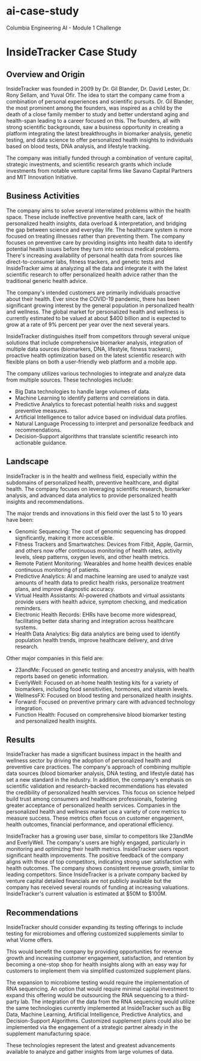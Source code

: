 # ai-case-study
Columbia Engineering AI - Module 1 Challenge


# InsideTracker Case Study

## Overview and Origin

InsideTracker was founded in 2009 by Dr. Gil Blander, Dr. David Lester, Dr. Rony Sellam, and Yuval Ofir. The idea to start the company came from a combination of personal experiences and scientific pursuits. Dr. Gil Blander, the most prominent among the founders,  was inspired as a child by the death of a close family member to study and better understand aging and health-span leading to a career focused on this. The founders, all with strong scientific backgrounds, saw a business opportunity in creating a platform integrating the latest breakthroughs in biomarker analysis, genetic testing, and data science to offer personalized health insights to individuals based on blood tests, DNA analysis, and lifestyle tracking. 

The company was initially funded through a combination of venture capital, strategic investments, and scientific research grants which include investments from notable venture capital firms like Savano Capital Partners and MIT Innovation Initiative.


## Business Activities

The company aims to solve several interrelated problems within the health space. These include ineffective preventive health care, lack of personalized health insights, data overload & interpretation, and bridging the gap between science and everyday life. The healthcare system is more focused on treating illnesses rather than preventing them. The company focuses on preventive care by providing insights into health data to identify potential health issues before they turn into serious medical problems. There's increasing availability of personal health data from sources like direct-to-consumer labs, fitness trackers, and genetic tests and InsideTracker aims at analyzing all the data and integrate it with the latest scientific research to offer personalized health advice rather than the traditional generic health advice. 

The company's intended customers are primarily individuals proactive about their health. Ever since the COVID-19 pandemic, there has been significant growing interest by the general population in personalized health and wellness. The global market for personalized health and wellness is currently estimated to be valued at about $400  billion and is expected to grow at a rate of 9% percent per year over the next several years.

InsideTracker distinguishes itself from competitors through several unique solutions that include comprehensive biomarker analysis, integration of multiple data sources (biomarkers, DNA, lifestyle, fitness trackers), proactive health optimization based on the latest scientific research with flexible plans on both a user-friendly web platform and a mobile app.

The company utilizes various technologies to integrate and analyze data from multiple sources. These technologies include:

-	Big Data technologies to handle large volumes of data.
-	Machine Learning to identify patterns and correlations in data.
- Predictive Analytics to forecast potential health risks and suggest preventive measures.
- Artificial Intelligence to tailor advice based on individual data profiles.
- Natural Language Processing to interpret and personalize feedback and recommendations.
- Decision-Support algorithms that translate scientific research into actionable guidance. 


## Landscape

InsideTracker is in the health and wellness field, especially within the subdomains of personalized health, preventive healthcare, and digital health. The company focuses on leveraging scientific research, biomarker analysis, and advanced data analytics to provide personalized health insights and recommendations. 

The major trends and innovations in this field over the last 5 to 10 years have been:

- Genomic Sequencing: The cost of genomic sequencing has dropped significantly, making it more accessible.
- Fitness Trackers and Smartwatches: Devices from Fitbit, Apple, Garmin, and others now offer continuous monitoring of health rates, activity levels, sleep patterns, oxygen levels, and other health metrics.
- Remote Patient Monitoring: Wearables and home health devices enable continuous monitoring of patients.
- Predictive Analytics: AI and machine learning are used to analyze vast amounts of health data to predict health risks, personalize treatment plans, and improve diagnostic accuracy.
- Virtual Health Assistants: AI-powered chatbots and virtual assistants provide users with health advice, symptom checking, and medication reminders.
- Electronic Health Records: EHRs have become more widespread, facilitating better data sharing and integration across healthcare systems.
- Health Data Analytics: Big data analytics are being used to identify population health trends, improve healthcare delivery, and drive research.

Other major companies in this field are:

- 23andMe: Focused on genetic testing and ancestry analysis, with health reports based on genetic information.
- EverlyWell: Focused on at-home health testing kits for a variety of biomarkers, including food sensitivities, hormones, and vitamin levels.
- WellnessFX: Focused on blood testing and personalized health insights.
- Forward: Focused on preventive primary care with advanced technology integration.
- Function Health: Focused on comprehensive blood biomarker testing and personalized health insights.


## Results

InsideTracker has made a significant business impact in the health and wellness sector by driving the adoption of personalized health and preventive care practices. The company's approach of combining multiple data sources (blood biomarker analysis, DNA testing, and lifestyle data) has set a new standard in the industry. In addition, the company's emphasis on scientific validation and research-backed recommendations has elevated the credibility of personalized health services. This focus on science helped build trust among consumers and healthcare professionals, fostering greater acceptance of personalized health services.
Companies in the personalized health and wellness market use a variety of core metrics to measure success. These metrics often focus on customer engagement, health outcomes, financial performance, and operational efficiency. 

InsideTracker has a growing user base, similar to competitors like 23andMe and EverlyWell. The company's users are highly engaged, particularly in monitoring and optimizing their health metrics. InsideTracker users report significant health improvements. The positive feedback of the company aligns with those of top competitors, indicating strong user satisfaction with health outcomes. The company shows consistent revenue growth, similar to leading competitors. Since InsideTracker is a private company backed by venture capital detailed financials are not publicly available but the company has received several rounds of funding at increasing valuations. InsideTracker's current valuation is estimated at $50M to $100M. 


## Recommendations

InsideTracker should consider expanding its testing offerings to include testing for microbiomes and offering customized supplements similar to what Viome offers.

This would benefit the company by providing opportunities for revenue growth and increasing customer engagement, satisfaction, and retention by becoming a one-stop shop for health insights along with an easy way for customers to implement them via simplified customized supplement plans. 

The expansion to microbiome testing would require the implementation of RNA sequencing. An option that would require minimal capital investment to expand this offering would be outsourcing the RNA sequencing to a third-party lab. The integration of the data from the RNA sequencing would utilize the same technologies currently implemented at InsideTracker such as Big Data, Machine Learning, Artificial Intelligence, Predictive Analytics, and Decision-Support Algorithms. Customized supplement plans could also be implemented via the engagement of a strategic partner already in the supplement manufacturing space.  

These technologies represent the latest and greatest advancements available to analyze and gather insights from large volumes of data.


